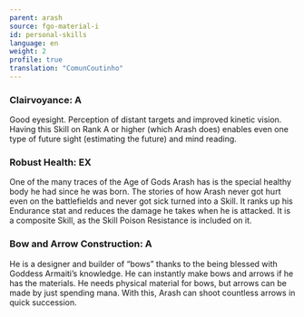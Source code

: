 ```yaml
---
parent: arash
source: fgo-material-i
id: personal-skills
language: en
weight: 2
profile: true
translation: "ComunCoutinho"
---
```


### Clairvoyance: A

Good eyesight. Perception of distant targets and improved kinetic vision.
Having this Skill on Rank A or higher (which Arash does) enables even one type of future sight (estimating the future) and mind reading.

### Robust Health: EX

One of the many traces of the Age of Gods Arash has is the special healthy body he had since he was born.
The stories of how Arash never got hurt even on the battlefields and never got sick turned into a Skill.
It ranks up his Endurance stat and reduces the damage he takes when he is attacked.
It is a composite Skill, as the Skill Poison Resistance is included on it.

### Bow and Arrow Construction: A

He is a designer and builder of “bows” thanks to the being blessed with Goddess Armaiti’s knowledge. He can instantly make bows and arrows if he has the materials.
He needs physical material for bows, but arrows can be made by just spending mana. With this, Arash can shoot countless arrows in quick succession.

